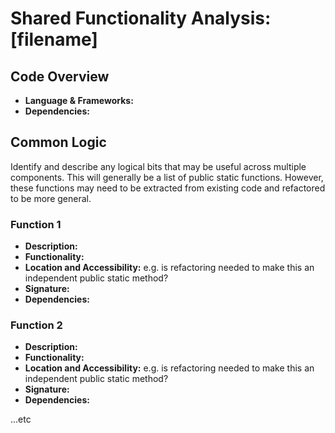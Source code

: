 # Shared Functionality Analysis: [filename]

## Code Overview
- **Language & Frameworks:**
- **Dependencies:**

## Common Logic

Identify and describe any logical bits that may be useful across multiple components. 
This will generally be a list of public static functions.
However, these functions may need to be extracted from existing code and refactored to be more general.

### Function 1
- **Description:**
- **Functionality:**
- **Location and Accessibility:** e.g. is refactoring needed to make this an independent public static method?
- **Signature:**
- **Dependencies:**

### Function 2
- **Description:**
- **Functionality:**
- **Location and Accessibility:** e.g. is refactoring needed to make this an independent public static method?
- **Signature:**
- **Dependencies:**

...etc
